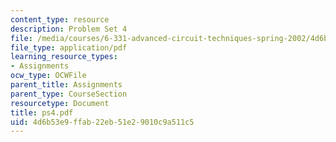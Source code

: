 ```yaml
---
content_type: resource
description: Problem Set 4
file: /media/courses/6-331-advanced-circuit-techniques-spring-2002/4d6b53e9ffab22eb51e29010c9a511c5_ps4.pdf
file_type: application/pdf
learning_resource_types:
- Assignments
ocw_type: OCWFile
parent_title: Assignments
parent_type: CourseSection
resourcetype: Document
title: ps4.pdf
uid: 4d6b53e9-ffab-22eb-51e2-9010c9a511c5
---
```

